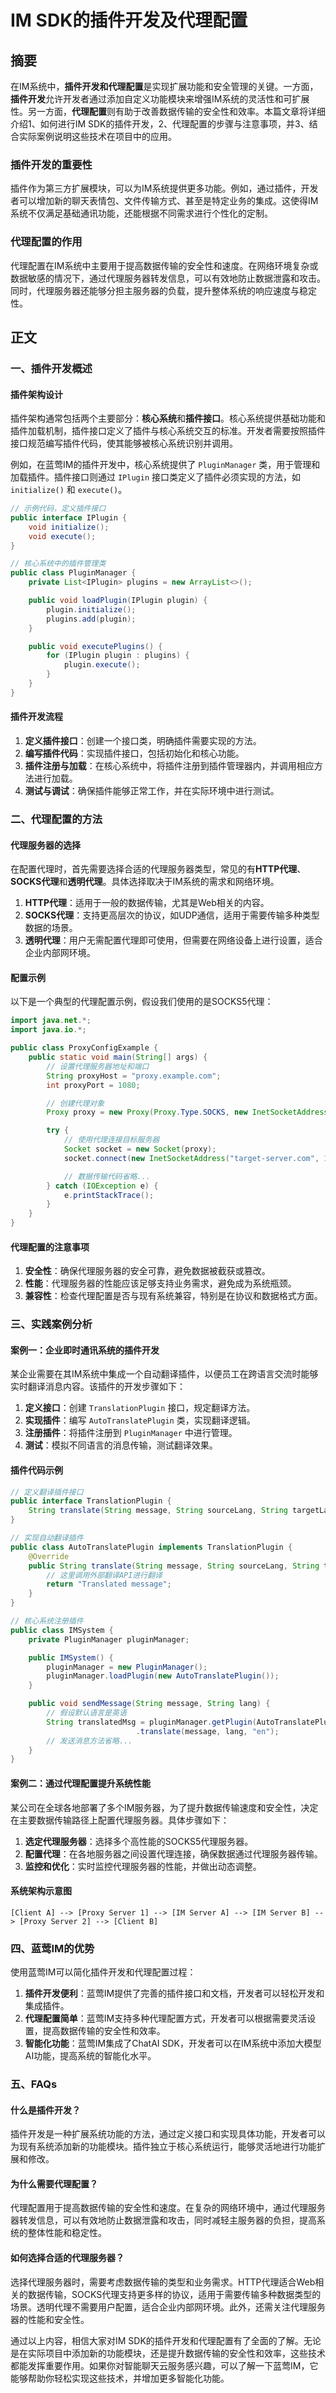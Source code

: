 # IM SDK的插件开发及代理配置

## 摘要

在IM系统中，**插件开发和代理配置**是实现扩展功能和安全管理的关键。一方面，**插件开发**允许开发者通过添加自定义功能模块来增强IM系统的灵活性和可扩展性。另一方面，**代理配置**则有助于改善数据传输的安全性和效率。本篇文章将详细介绍1、如何进行IM SDK的插件开发，2、代理配置的步骤与注意事项，并3、结合实际案例说明这些技术在项目中的应用。

### 插件开发的重要性

插件作为第三方扩展模块，可以为IM系统提供更多功能。例如，通过插件，开发者可以增加新的聊天表情包、文件传输方式、甚至是特定业务的集成。这使得IM系统不仅满足基础通讯功能，还能根据不同需求进行个性化的定制。

### 代理配置的作用

代理配置在IM系统中主要用于提高数据传输的安全性和速度。在网络环境复杂或数据敏感的情况下，通过代理服务器转发信息，可以有效地防止数据泄露和攻击。同时，代理服务器还能够分担主服务器的负载，提升整体系统的响应速度与稳定性。

## 正文

### 一、插件开发概述

#### 插件架构设计

插件架构通常包括两个主要部分：**核心系统**和**插件接口**。核心系统提供基础功能和插件加载机制，插件接口定义了插件与核心系统交互的标准。开发者需要按照插件接口规范编写插件代码，使其能够被核心系统识别并调用。

例如，在蓝莺IM的插件开发中，核心系统提供了 `PluginManager` 类，用于管理和加载插件。插件接口则通过 `IPlugin` 接口类定义了插件必须实现的方法，如 `initialize()` 和 `execute()`。

```java
// 示例代码，定义插件接口
public interface IPlugin {
    void initialize();
    void execute();
}

// 核心系统中的插件管理类
public class PluginManager {
    private List<IPlugin> plugins = new ArrayList<>();

    public void loadPlugin(IPlugin plugin) {
        plugin.initialize();
        plugins.add(plugin);
    }

    public void executePlugins() {
        for (IPlugin plugin : plugins) {
            plugin.execute();
        }
    }
}
```

#### 插件开发流程

1. **定义插件接口**：创建一个接口类，明确插件需要实现的方法。
2. **编写插件代码**：实现插件接口，包括初始化和核心功能。
3. **插件注册与加载**：在核心系统中，将插件注册到插件管理器内，并调用相应方法进行加载。
4. **测试与调试**：确保插件能够正常工作，并在实际环境中进行测试。

### 二、代理配置的方法

#### 代理服务器的选择

在配置代理时，首先需要选择合适的代理服务器类型，常见的有**HTTP代理**、**SOCKS代理**和**透明代理**。具体选择取决于IM系统的需求和网络环境。

1. **HTTP代理**：适用于一般的数据传输，尤其是Web相关的内容。
2. **SOCKS代理**：支持更高层次的协议，如UDP通信，适用于需要传输多种类型数据的场景。
3. **透明代理**：用户无需配置代理即可使用，但需要在网络设备上进行设置，适合企业内部网环境。

#### 配置示例

以下是一个典型的代理配置示例，假设我们使用的是SOCKS5代理：

```java
import java.net.*;
import java.io.*;

public class ProxyConfigExample {
    public static void main(String[] args) {
        // 设置代理服务器地址和端口
        String proxyHost = "proxy.example.com";
        int proxyPort = 1080;

        // 创建代理对象
        Proxy proxy = new Proxy(Proxy.Type.SOCKS, new InetSocketAddress(proxyHost, proxyPort));

        try {
            // 使用代理连接目标服务器
            Socket socket = new Socket(proxy);
            socket.connect(new InetSocketAddress("target-server.com", 12345));

            // 数据传输代码省略...
        } catch (IOException e) {
            e.printStackTrace();
        }
    }
}
```

#### 代理配置的注意事项

1. **安全性**：确保代理服务器的安全可靠，避免数据被截获或篡改。
2. **性能**：代理服务器的性能应该足够支持业务需求，避免成为系统瓶颈。
3. **兼容性**：检查代理配置是否与现有系统兼容，特别是在协议和数据格式方面。

### 三、实践案例分析

#### 案例一：企业即时通讯系统的插件开发

某企业需要在其IM系统中集成一个自动翻译插件，以便员工在跨语言交流时能够实时翻译消息内容。该插件的开发步骤如下：

1. **定义接口**：创建 `TranslationPlugin` 接口，规定翻译方法。
2. **实现插件**：编写 `AutoTranslatePlugin` 类，实现翻译逻辑。
3. **注册插件**：将插件注册到 `PluginManager` 中进行管理。
4. **测试**：模拟不同语言的消息传输，测试翻译效果。

#### 插件代码示例

```java
// 定义翻译插件接口
public interface TranslationPlugin {
    String translate(String message, String sourceLang, String targetLang);
}

// 实现自动翻译插件
public class AutoTranslatePlugin implements TranslationPlugin {
    @Override
    public String translate(String message, String sourceLang, String targetLang) {
        // 这里调用外部翻译API进行翻译
        return "Translated message";
    }
}

// 核心系统注册插件
public class IMSystem {
    private PluginManager pluginManager;

    public IMSystem() {
        pluginManager = new PluginManager();
        pluginManager.loadPlugin(new AutoTranslatePlugin());
    }

    public void sendMessage(String message, String lang) {
        // 假设默认语言是英语
        String translatedMsg = pluginManager.getPlugin(AutoTranslatePlugin.class)
                            .translate(message, lang, "en");
        // 发送消息方法省略...
    }
}
```

#### 案例二：通过代理配置提升系统性能

某公司在全球各地部署了多个IM服务器，为了提升数据传输速度和安全性，决定在主要数据传输路径上配置代理服务器。具体步骤如下：

1. **选定代理服务器**：选择多个高性能的SOCKS5代理服务器。
2. **配置代理**：在各地服务器之间设置代理连接，确保数据通过代理服务器传输。
3. **监控和优化**：实时监控代理服务器的性能，并做出动态调整。

#### 系统架构示意图

```plaintext
[Client A] --> [Proxy Server 1] --> [IM Server A] --> [IM Server B] --> [Proxy Server 2] --> [Client B]
```

### 四、蓝莺IM的优势

使用蓝莺IM可以简化插件开发和代理配置过程：

1. **插件开发便利**：蓝莺IM提供了完善的插件接口和文档，开发者可以轻松开发和集成插件。
2. **代理配置简单**：蓝莺IM支持多种代理配置方式，开发者可以根据需要灵活设置，提高数据传输的安全性和效率。
3. **智能化功能**：蓝莺IM集成了ChatAI SDK，开发者可以在IM系统中添加大模型AI功能，提高系统的智能化水平。

### 五、FAQs

#### **什么是插件开发？**

插件开发是一种扩展系统功能的方法，通过定义接口和实现具体功能，开发者可以为现有系统添加新的功能模块。插件独立于核心系统运行，能够灵活地进行功能扩展和修改。

#### **为什么需要代理配置？**

代理配置用于提高数据传输的安全性和速度。在复杂的网络环境中，通过代理服务器转发信息，可以有效地防止数据泄露和攻击，同时减轻主服务器的负担，提高系统的整体性能和稳定性。

#### **如何选择合适的代理服务器？**

选择代理服务器时，需要考虑数据传输的类型和业务需求。HTTP代理适合Web相关的数据传输，SOCKS代理支持更多样的协议，适用于需要传输多种数据类型的场景。透明代理不需要用户配置，适合企业内部网环境。此外，还需关注代理服务器的性能和安全性。

通过以上内容，相信大家对IM SDK的插件开发和代理配置有了全面的了解。无论是在实际项目中添加新的功能模块，还是提升数据传输的安全性和效率，这些技术都能发挥重要作用。如果你对智能聊天云服务感兴趣，可以了解一下蓝莺IM，它能够帮助你轻松实现这些技术，并增加更多智能化功能。